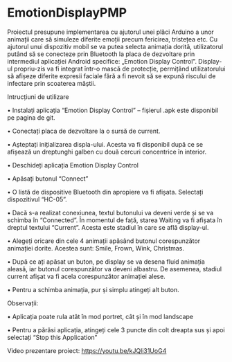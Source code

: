 # EmotionDisplayPMP

  Proiectul presupune implementarea cu ajutorul unei plăci Arduino a unor animații care să simuleze diferite emoții precum fericirea, tristețea etc. Cu ajutorul unui dispozitiv mobil se va putea selecta animația dorită, utilizatorul putând să se conecteze prin Bluetooth la placa de dezvoltare prin intermediul aplicației Android specifice: „Emotion Display Control”. 
  Display-ul propriu-zis va fi integrat într-o mască de protecție, permițând utilizatorului să afișeze diferite expresii faciale fără a fi nevoit să se expună riscului de infectare prin scoaterea măștii.

Intrucțiuni de utilizare

•	Instalați aplicația “Emotion Display Control” – fișierul .apk este disponibil pe pagina de git.

•	Conectați placa de dezvoltare la o sursă de current.

•	Așteptați inițializarea displa-ului. Acesta va fi disponibil după ce se afișează un dreptunghi galben cu două cercuri concentrice în interior.

•	Deschideți aplicația Emotion Display Control

•	Apăsați butonul “Connect”

•	O listă de dispositive Bluetooth din apropiere va fi afișata. 
Selectați dispozitivul “HC-05”.


•	Dacă s-a realizat conexiunea, textul butonului va deveni verde și se va schimba în “Connected”. În momentul de față, starea Waiting va fi afișata în dreptul textului “Current”. Acesta este stadiul în care se află display-ul.

•	Alegeți oricare din cele 4 animații apăsând butonul corespunzător animației dorite. Acestea sunt: Smile, Frown, Wink, Christmas.


•	După ce ați apăsat un buton, pe display se va desena fluid animația aleasă, iar butonul corespunzător va deveni albastru. De asemenea, stadiul current afișat va fi acela corespunzător animației alese.

•	Pentru a schimba animația, pur și simplu atingeți alt buton.

Observații:

•	Aplicația poate rula atât în mod portret, cât și în mod landscape

•	Pentru a părăsi aplicația, atingeți cele 3 puncte din colt dreapta sus și apoi selectați “Stop this Application”


Video prezentare proiect: https://youtu.be/kJQli31UoG4

